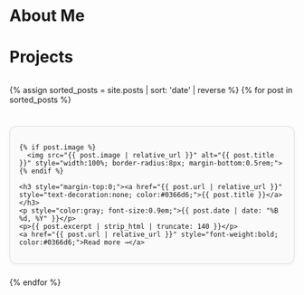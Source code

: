 # About Me

# Projects

<div style="display: grid; grid-template-columns: repeat(auto-fit, minmax(280px, 1fr)); gap: 1.5rem;">

  {% assign sorted_posts = site.posts | sort: 'date' | reverse %}
  {% for post in sorted_posts %}
  <div style="border: 1px solid #ddd; border-radius: 12px; padding: 1rem; background: #fafafa; box-shadow: 0 2px 5px rgba(0,0,0,0.05);">
    
    {% if post.image %}
      <img src="{{ post.image | relative_url }}" alt="{{ post.title }}" style="width:100%; border-radius:8px; margin-bottom:0.5rem;">
    {% endif %}
    
    <h3 style="margin-top:0;"><a href="{{ post.url | relative_url }}" style="text-decoration:none; color:#0366d6;">{{ post.title }}</a></h3>
    <p style="color:gray; font-size:0.9em;">{{ post.date | date: "%B %d, %Y" }}</p>
    <p>{{ post.excerpt | strip_html | truncate: 140 }}</p>
    <a href="{{ post.url | relative_url }}" style="font-weight:bold; color:#0366d6;">Read more →</a>
  </div>
  {% endfor %}

</div>
